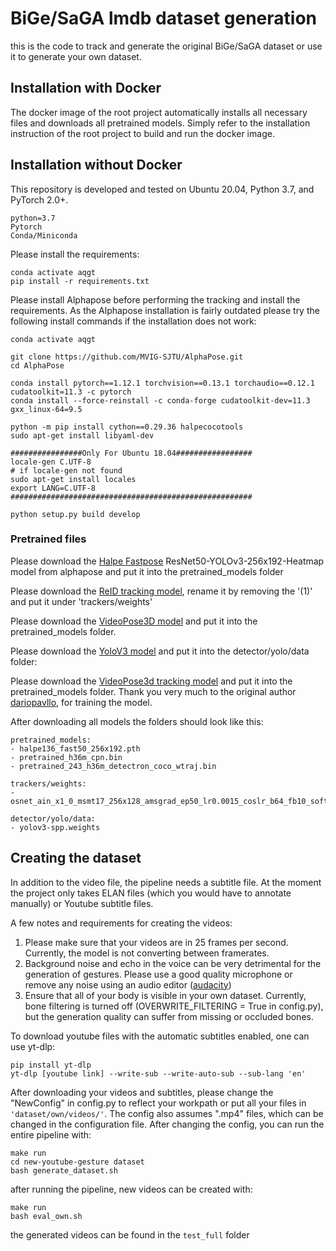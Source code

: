 # BiGe/SaGA lmdb dataset generation

this is the code to track and generate the original BiGe/SaGA dataset or use it to generate your own dataset.

## Installation with Docker

The docker image of the root project automatically installs all necessary files and downloads all pretrained models.
Simply refer to the installation instruction of the root project to build and run the docker image.


## Installation without Docker

This repository is developed and tested on Ubuntu 20.04, Python 3.7, and PyTorch 2.0+. 
```
python=3.7
Pytorch
Conda/Miniconda
```

Please install the requirements:

```
conda activate aqgt
pip install -r requirements.txt
```

Please install Alphapose before performing the tracking and install the requirements. 
As the Alphapose installation is fairly outdated please try the following install commands if the installation does not work:

```
conda activate aqgt

git clone https://github.com/MVIG-SJTU/AlphaPose.git
cd AlphaPose

conda install pytorch==1.12.1 torchvision==0.13.1 torchaudio==0.12.1 cudatoolkit=11.3 -c pytorch
conda install --force-reinstall -c conda-forge cudatoolkit-dev=11.3 gxx_linux-64=9.5

python -m pip install cython==0.29.36 halpecocotools
sudo apt-get install libyaml-dev

################Only For Ubuntu 18.04#################
locale-gen C.UTF-8
# if locale-gen not found
sudo apt-get install locales
export LANG=C.UTF-8
######################################################

python setup.py build develop
```

### Pretrained files

Please download the [Halpe Fastpose](https://github.com/MVIG-SJTU/AlphaPose/blob/master/docs/MODEL_ZOO.md#notes-2) ResNet50-YOLOv3-256x192-Heatmap model from alphapose and put it into the pretrained_models folder

Please download the [ReID tracking model](https://drive.google.com/file/d/1myNKfr2cXqiHZVXaaG8ZAq_U2UpeOLfG/view), rename it by removing the '(1)' and put it under 'trackers/weights'

Please download the [VideoPose3D model](https://dl.fbaipublicfiles.com/video-pose-3d/pretrained_h36m_cpn.bin) and put it into the pretrained_models folder.

Please download the [YoloV3 model](https://pjreddie.com/media/files/yolov3-spp.weights) and put it into the detector/yolo/data folder:

Please download the [VideoPose3d tracking model](https://uni-bielefeld.sciebo.de/s/F7FqQkg6GfO4AiA/download) and put it into the pretrained_models folder. 
Thank you very much to the original author [dariopavllo](https://github.com/dariopavllo), for training the model.

After downloading all models the folders should look like this:

```
pretrained_models:
- halpe136_fast50_256x192.pth
- pretrained_h36m_cpn.bin
- pretrained_243_h36m_detectron_coco_wtraj.bin

trackers/weights:
- osnet_ain_x1_0_msmt17_256x128_amsgrad_ep50_lr0.0015_coslr_b64_fb10_softmax_labsmth_flip_jitter.pth

detector/yolo/data:
- yolov3-spp.weights
```

## Creating the dataset

In addition to the video file, the pipeline needs a subtitle file. 
At the moment the project only takes ELAN files (which you would have to annotate manually) or Youtube subtitle files. 

A few notes and requirements for creating the videos:

1. Please make sure that your videos are in 25 frames per second. Currently, the model is not converting between framerates.
2. Background noise and echo in the voice can be very detrimental for the generation of gestures. Please use a good quality microphone or remove any noise using an audio editor ([audacity](https://manual.audacityteam.org/man/noise_reduction.html))
3. Ensure that all of your body is visible in your own dataset. Currently, bone filtering is turned off (OVERWRITE_FILTERING = True in config.py), but the generation quality can suffer from missing or occluded bones.

To download youtube files with the automatic subtitles enabled, one can use yt-dlp:
```
pip install yt-dlp
yt-dlp [youtube link] --write-sub --write-auto-sub --sub-lang 'en' 
```

After downloading your videos and subtitles, please change the "NewConfig" in config.py to reflect your workpath or put all your files in ``` 'dataset/own/videos/' ```.
The config also assumes ".mp4" files, which can be changed in the configuration file.
After changing the config, you can run the entire pipeline with:
```
make run
cd new-youtube-gesture dataset
bash generate_dataset.sh
```

after running the pipeline, new videos can be created with:

```
make run
bash eval_own.sh
```
the generated videos can be found in the ```test_full``` folder



